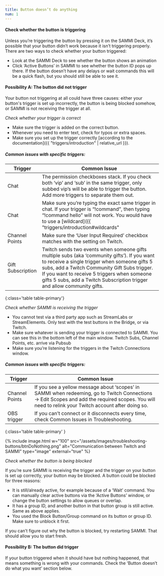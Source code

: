 ```yaml
---
title: Button doesn’t do anything
num: 1
---
```


#### Check whether the button is triggering
Unless you’re triggering the button by pressing it on the SAMMI Deck, it’s possible that your button didn’t work because it isn’t triggering properly. There are two ways to check whether your button triggered:

- Look at the SAMMI Deck to see whether the button shows an animation
- Click ‘Active Buttons’ in SAMMI to see whether the button ID pops up there. If the button doesn’t have any delays or wait commands this will be a quick flash, but you should still be able to see it.

#### Possibility A: The button did not trigger
Your button not triggering at all could have three causes: either your button's trigger is set up incorrectly, the button is being blocked somehow, or SAMMI is not receiving the trigger at all.

*Check whether your trigger is correct*

- Make sure the trigger is added on the correct button.
- Whenever you need to enter text, check for typos or extra spaces.
- Make sure you set up the trigger correctly [according to the documentation]({{ "triggers/introduction" | relative_url }}).

##### Common issues with specific triggers:

| Trigger | Common Issue |
|-------|--------|
|Chat | The permission checkboxes stack. If you check both ‘vip’ and ‘sub’ in the same trigger, only subbed vip’s will be able to trigger the button. Add more triggers to separate them out. |
|Chat | Make sure you’re typing the exact same trigger in chat. If your trigger is “!command”, then typing “!command hello” will not work. You would have to use a [wildcard]({{ "triggers/introduction#wildcards" | relative_url }}) for that. |
|Channel Points | Make sure the ‘User Input Required’ checkbox matches with the setting on Twitch. |
|Gift Subscription | Twitch sends two events when someone gifts multiple subs (aka ‘community gifts’). If you want to receive a single trigger when someone gifts 5 subs, add a Twitch Community Gift Subs trigger. If you want to receive 5 triggers when someone gifts 5 subs, add a Twitch Subscription trigger and allow community gifts. |
{:class='table table-primary'}

*Check whether SAMMI is receiving the trigger*

- You cannot test via a third party app such as StreamLabs or StreamElements. Only test with the test buttons in the Bridge, or via Twitch.
- Make sure whatever is sending your trigger is connected to SAMMI. You can see this in the bottom left of the main window. Twitch Subs, Channel Points, etc. arrive via Pubsub
- Make sure you’re listening for the triggers in the Twitch Connections window.

##### Common issues with specific triggers:

| Trigger | Common Issue |
|-------|--------|
|Channel Points | If you see a yellow message about ‘scopes’ in SAMMI when redeeming, go to Twitch Connections → Edit Scopes and add the required scopes. You will need to relink your Twitch account after doing so. |
|OBS trigger | If you can’t connect or it disconnects every time, check Common Issues in Troubleshooting. |
{:class='table table-primary' }

{% include image.html w="100" src="/assets/images/troubleshooting-buttons/btnDoNothing.png" alt="Communication between Twitch and SAMMI" type="image" external="true" %}

*Check whether the button is being blocked*

If you’re sure SAMMI is receiving the trigger and the trigger on your button is set up correctly, your button may be blocked. A button could be blocked for three reasons:

- It is still/already active, for example because of a ‘Wait’ command. You can manually clear active buttons via the ‘Active Buttons’ window, or change the button settings to allow queues or overlap.
- It has a group ID, and another button in that button group is still active. Same as above applies.
- You used the Block Button/Group command on its button or group ID. Make sure to unblock it first.

If you can’t figure out why the button is blocked, try restarting SAMMI. That should allow you to start fresh.

#### Possibility B: The button did trigger

If your button triggered when it should have but nothing happened, that means something is wrong with your commands. Check the ‘Button doesn’t do what you want’ section below.
